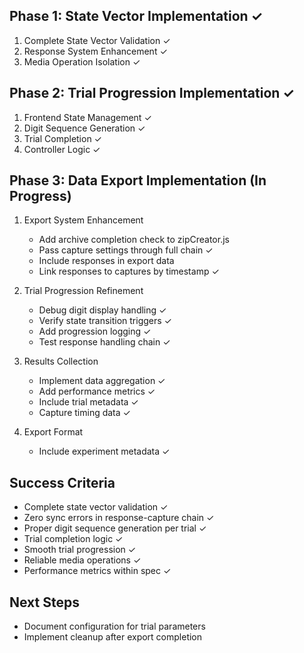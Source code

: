 ## Phase 1: State Vector Implementation ✓
1. Complete State Vector Validation ✓
2. Response System Enhancement ✓
3. Media Operation Isolation ✓

## Phase 2: Trial Progression Implementation ✓
1. Frontend State Management ✓
2. Digit Sequence Generation ✓
3. Trial Completion ✓
4. Controller Logic ✓

## Phase 3: Data Export Implementation (In Progress)
1. Export System Enhancement
   - Add archive completion check to zipCreator.js
   - Pass capture settings through full chain ✓
   - Include responses in export data
   - Link responses to captures by timestamp ✓

2. Trial Progression Refinement
   - Debug digit display handling ✓
   - Verify state transition triggers ✓
   - Add progression logging ✓
   - Test response handling chain ✓

3. Results Collection
   - Implement data aggregation ✓
   - Add performance metrics ✓
   - Include trial metadata ✓
   - Capture timing data ✓

4. Export Format
   - Include experiment metadata ✓


## Success Criteria
- Complete state vector validation ✓
- Zero sync errors in response-capture chain ✓
- Proper digit sequence generation per trial ✓
- Trial completion logic ✓
- Smooth trial progression ✓
- Reliable media operations ✓
- Performance metrics within spec ✓

## Next Steps
- Document configuration for trial parameters
- Implement cleanup after export completion
